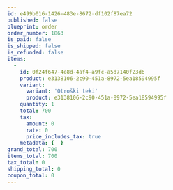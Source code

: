 ```yaml
---
id: e499b016-1426-483e-8672-df102f87ea72
published: false
blueprint: order
order_number: 1863
is_paid: false
is_shipped: false
is_refunded: false
items:
  -
    id: 0f24f647-4e8d-4af4-a9fc-a5d7140f23d6
    product: e3138106-2c90-451a-8972-5ea18594995f
    variant:
      variant: 'Otroški teki'
      product: e3138106-2c90-451a-8972-5ea18594995f
    quantity: 1
    total: 700
    tax:
      amount: 0
      rate: 0
      price_includes_tax: true
    metadata: {  }
grand_total: 700
items_total: 700
tax_total: 0
shipping_total: 0
coupon_total: 0
---
```

